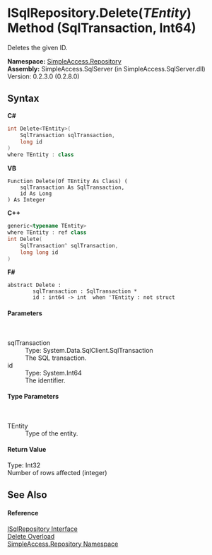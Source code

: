 # ISqlRepository.Delete(*TEntity*) Method (SqlTransaction, Int64)
 

Deletes the given ID.

**Namespace:**&nbsp;<a href="41571b4f-ca9a-e902-c5ef-a7c14c631bb2">SimpleAccess.Repository</a><br />**Assembly:**&nbsp;SimpleAccess.SqlServer (in SimpleAccess.SqlServer.dll) Version: 0.2.3.0 (0.2.8.0)

## Syntax

**C#**<br />
``` C#
int Delete<TEntity>(
	SqlTransaction sqlTransaction,
	long id
)
where TEntity : class

```

**VB**<br />
``` VB
Function Delete(Of TEntity As Class) ( 
	sqlTransaction As SqlTransaction,
	id As Long
) As Integer
```

**C++**<br />
``` C++
generic<typename TEntity>
where TEntity : ref class
int Delete(
	SqlTransaction^ sqlTransaction, 
	long long id
)
```

**F#**<br />
``` F#
abstract Delete : 
        sqlTransaction : SqlTransaction * 
        id : int64 -> int  when 'TEntity : not struct

```


#### Parameters
&nbsp;<dl><dt>sqlTransaction</dt><dd>Type: System.Data.SqlClient.SqlTransaction<br />The SQL transaction.</dd><dt>id</dt><dd>Type: System.Int64<br />The identifier.</dd></dl>

#### Type Parameters
&nbsp;<dl><dt>TEntity</dt><dd>Type of the entity.</dd></dl>

#### Return Value
Type: Int32<br />Number of rows affected (integer)

## See Also


#### Reference
<a href="f40c60f9-7bd9-9bed-0857-200cfb858bcb">ISqlRepository Interface</a><br /><a href="714c43c6-fb95-75d7-d55c-db9d9c2bdf63">Delete Overload</a><br /><a href="41571b4f-ca9a-e902-c5ef-a7c14c631bb2">SimpleAccess.Repository Namespace</a><br />